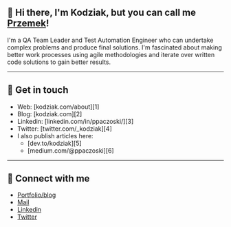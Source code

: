 ## 👋 Hi there, I'm Kodziak, but you can call me [Przemek](https://www.linkedin.com/in/ppaczoski/)!

I'm a QA Team Leader and Test Automation Engineer who can undertake complex problems and produce final solutions. I'm fascinated about making better work processes using agile methodologies and iterate over written code solutions to gain better results.

---

## 🌌 Get in touch

- Web: [kodziak.com/about][1]
- Blog: [kodziak.com][2]
- Linkedin: [linkedin.com/in/ppaczoski/][3]
- Twitter: [twitter.com/_kodziak][4]
- I also publish articles here:
  - [dev.to/kodziak][5]
  - [medium.com/@ppaczoski][6]


<!-- <table>
  <tr>
    <td width="180px"><img src="https://raw.githubusercontent.com/Kodziak/kodziak/master/img/kodziak-logo.jpg" width="150px" height="150px"></td>
    <td><h3>Kodziak.com</h3><p>It's my personal website, where you can also find a blog which I'm trying to write regularly. I write about automation testing, finances and personal development, such as productivity etc.</p><a href="https://kodziak.com/blog">Click to visit!</a></td>
  </tr>
  <tr>
    <td width="180px"><img src="https://raw.githubusercontent.com/Kodziak/kodziak/master/img/tech-talks-logo.png" width="150px" height="150px"></td>
    <td><h3>DocPlanner Tech Talks</h3><p>I'm running a podcast, where you can find interesting, mostly technical talks with our specialists.</p><a href="https://anchor.fm/docplanner-tech-talks">Click to visit!</a></td>
  </tr>
 </table> -->

 ---

## 🔗 Connect with me

- [Portfolio/blog](https://kodziak.com)
- [Mail](mailto:paczoski.przemyslaw@gmail.com)
- [Linkedin](https://www.linkedin.com/in/ppaczoski/)
- [Twitter](https://twitter.com/_kodziak)